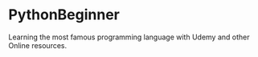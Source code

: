 # PythonBeginner
Learning the most famous programming language with Udemy and other Online resources.
